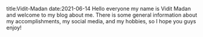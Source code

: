 title:Vidit-Madan
date:2021-06-14
Hello everyone my name is Vidit Madan and welcome to my blog about me. There is some general information about my accomplishments, my social media, and my hobbies, so I hope you guys enjoy!

